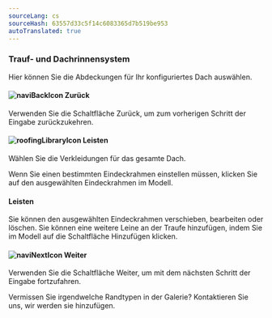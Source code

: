 ```yaml
---
sourceLang: cs
sourceHash: 63557d33c5f14c6083365d7b519be953
autoTranslated: true
---
```



### Trauf- und Dachrinnensystem
Hier können Sie die Abdeckungen für Ihr konfiguriertes Dach auswählen.

#### ![naviBackIcon](img/backIcon-de.png) Zurück
Verwenden Sie die Schaltfläche Zurück, um zum vorherigen Schritt der Eingabe zurückzukehren.

#### ![roofingLibraryIcon](img/roofingLibraryIcon-de.png) Leisten
Wählen Sie die Verkleidungen für das gesamte Dach.

Wenn Sie einen bestimmten Eindeckrahmen einstellen müssen, klicken Sie auf den ausgewählten Eindeckrahmen im Modell.

#### Leisten
Sie können den ausgewählten Eindeckrahmen verschieben, bearbeiten oder löschen. Sie können eine weitere Leine an der Traufe hinzufügen, indem Sie im Modell auf die Schaltfläche Hinzufügen klicken.

#### ![naviNextIcon](img/nextIcon-de.png) Weiter
Verwenden Sie die Schaltfläche Weiter, um mit dem nächsten Schritt der Eingabe fortzufahren.

Vermissen Sie irgendwelche Randtypen in der Galerie? Kontaktieren Sie uns, wir werden sie hinzufügen.

